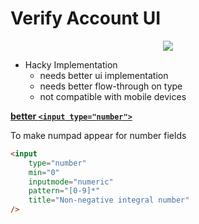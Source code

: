 # Verify Account UI

<p align="center">
  <img src="https://media2.giphy.com/media/pM3f8Gk4F7k4khLiAh/giphy.gif?cid=790b7611b811b7c244c0e5dee25bb137a1518cde44197c92&rid=giphy.gif&ct=g">
</p>

- Hacky Implementation
  - needs better ui implementation
  - needs better flow-through on type
  - not compatible with mobile devices

[**better `<input type="number">`**](https://danf.ca/blog/2013/09/19/input-type-number-and-ios-numeric-keypad/)

To make numpad appear for number fields

```html
<input
	type="number"
	min="0"
	inputmode="numeric"
	pattern="[0-9]*"
	title="Non-negative integral number"
/>
```
